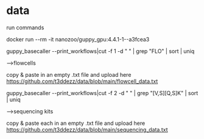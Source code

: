 # data
run commands

docker run --rm -it nanozoo/guppy_gpu:4.4.1-1--a3fcea3

guppy_basecaller --print_workflows|cut -f 1 -d " " | grep "FLO" | sort | uniq  

-->flowcells

copy & paste  in an empty .txt file and upload here https://github.com/t3ddezz/data/blob/main/flowcell_data.txt


guppy_basecaller --print_workflows|cut -f 2 -d " " | grep "[V,S][Q,S]K" | sort | uniq  

-->sequencing kits

copy & paste each in an empty .txt file and upload here https://github.com/t3ddezz/data/blob/main/sequencing_data.txt


